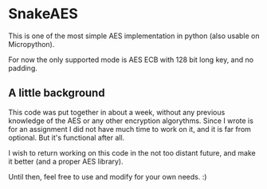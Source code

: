 # SnakeAES

This is one of the most simple AES implementation in python (also usable on Micropython). 

For now the only supported mode is AES ECB with 128 bit long key, and no padding. 

A little background
-------------------

This code was put together in about a week, without any previous knowledge of the AES or any other encryption algorythms.
Since I wrote is for an assignment I did not have much time to work on it, and it is far from optional. But it's functional after all.

I wish to return working on this code in the not too distant future, and make it better (and a proper AES library).

Until then, feel free to use and modify for your own needs. :)
